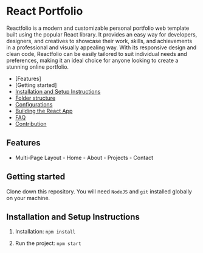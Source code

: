 # React Portfolio

Reactfolio is a modern and customizable personal portfolio web template built using the popular React library. It provides an easy way for developers, designers, and creatives to showcase their work, skills, and achievements in a professional and visually appealing way. With its responsive design and clean code, Reactfolio can be easily tailored to suit individual needs and preferences, making it an ideal choice for anyone looking to create a stunning online portfolio.


-   [Features]
-   [Getting started]
-   [Installation and Setup Instructions](#-installation-and-setup-instructions)
-   [Folder structure](#-folder-structure)
-   [Configurations](#-configurations)
-   [Building the React App](#-building-the-react-app)
-   [FAQ](#-faq)
-   [Contribution](#-contribution)

## Features

-    Multi-Page Layout
    -   Home
    -   About
    -   Projects
    -   Contact

## Getting started

Clone down this repository. You will need `NodeJS` and `git` installed globally on your machine.

## Installation and Setup Instructions

1. Installation: `npm install`

2. Run the project: `npm start`


